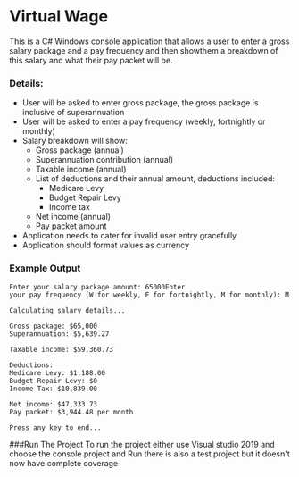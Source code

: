 # Virtual Wage

This is a C#  Windows  console  application  that  allows  a  user  to  enter  a  gross  salary  package  and  a  pay frequency and then showthem a breakdown of this salary and what their pay packet will be.
### Details:

  - User will be asked to enter gross package, the gross package is inclusive of superannuation
  - User will be asked to enter a pay frequency (weekly, fortnightly or monthly) 
  - Salary breakdown will show:
    - Gross package (annual)
    - Superannuation contribution (annual)
    - Taxable income (annual)
    - List of deductions and their annual amount, deductions included:
        -  Medicare Levy
        - Budget Repair Levy 
        - Income tax
    -  Net income (annual)
    - Pay packet amount
- Application needs to cater for invalid user entry gracefully
- Application should format values as currency
  

### Example Output
```
Enter your salary package amount: 65000Enter 
your pay frequency (W for weekly, F for fortnightly, M for monthly): M

Calculating salary details...

Gross package: $65,000
Superannuation: $5,639.27

Taxable income: $59,360.73

Deductions:
Medicare Levy: $1,188.00
Budget Repair Levy: $0
Income Tax: $10,839.00

Net income: $47,333.73
Pay packet: $3,944.48 per month

Press any key to end...
```

###Run The Project
To run the project either use Visual studio 2019 and choose the console project and Run 
there is also a test project but it doesn't now have complete coverage
